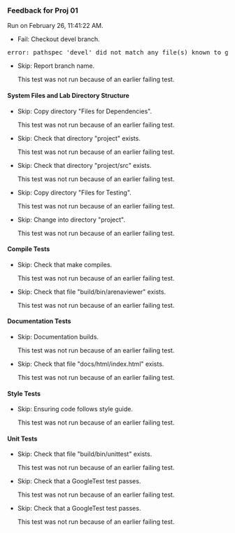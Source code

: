 ### Feedback for Proj 01

Run on February 26, 11:41:22 AM.

+ Fail: Checkout devel branch.

<pre>error: pathspec 'devel' did not match any file(s) known to git.
</pre>



+ Skip: Report branch name.

  This test was not run because of an earlier failing test.


#### System Files and Lab Directory Structure

+ Skip: Copy directory "Files for Dependencies".

  This test was not run because of an earlier failing test.

+ Skip: Check that directory "project" exists.

  This test was not run because of an earlier failing test.

+ Skip: Check that directory "project/src" exists.

  This test was not run because of an earlier failing test.

+ Skip: Copy directory "Files for Testing".

  This test was not run because of an earlier failing test.

+ Skip: Change into directory "project".

  This test was not run because of an earlier failing test.


#### Compile Tests

+ Skip: Check that make compiles.

  This test was not run because of an earlier failing test.

+ Skip: Check that file "build/bin/arenaviewer" exists.

  This test was not run because of an earlier failing test.


#### Documentation Tests

+ Skip: Documentation builds.

  This test was not run because of an earlier failing test.

+ Skip: Check that file "docs/html/index.html" exists.

  This test was not run because of an earlier failing test.


#### Style Tests

+ Skip: Ensuring code follows style guide.

  This test was not run because of an earlier failing test.


#### Unit Tests

+ Skip: Check that file "build/bin/unittest" exists.

  This test was not run because of an earlier failing test.

+ Skip: Check that a GoogleTest test passes.

  This test was not run because of an earlier failing test.

+ Skip: Check that a GoogleTest test passes.

  This test was not run because of an earlier failing test.

